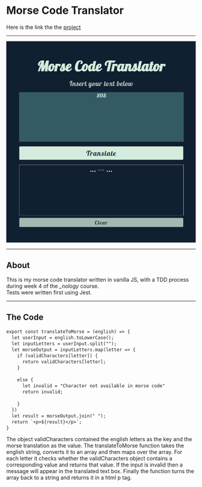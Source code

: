 # Morse Code Translator

Here is the link the the [project](https://adamdcosta.github.io/Morse-Translator/)

****

![Morse code translator](https://github.com/AdamDCosta/Morse-Translator/blob/main/morse-translator.png)

****

## About

This is my morse code translator written in vanilla JS, with a TDD process during week 4 of the *_nology* course.  
Tests were written first using Jest.

****

## The Code

```
export const translateToMorse = (english) => {
  let userInput = english.toLowerCase();
  let inputLetters = userInput.split("");
  let morseOutput = inputLetters.map(letter => {
    if (validCharacters[letter]) {
      return validCharacters[letter];
    }
    
    else {
      let invalid = "Character not available in morse code"
      return invalid;
      
    } 
  })
  let result = morseOutput.join(" ");
  return `<p>${result}</p>`; 
}
```

The object validCharacters contained the english letters as the key and the morse translation as the value. The translateToMorse function takes the english string, converts it to an array and then maps over the array. For each letter it checks whether the validCharacters object contains a corresponding value and returns that value. If the input is invalid then a message will appear in the translated text box. Finally the function turns the array back to a string and returns it in a html p tag. 




